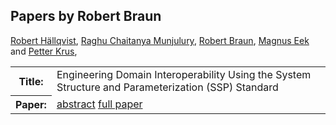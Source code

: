## Papers by Robert Braun
<table><a href="/proceedings/authors/RobertHallqvist">Robert Hällqvist</a>, <a href="/proceedings/authors/RaghuChaitanyaMunjulury">Raghu Chaitanya Munjulury</a>, <a href="/proceedings/authors/RobertBraun">Robert Braun</a>, <a href="/proceedings/authors/MagnusEek">Magnus Eek</a> and <a href="/proceedings/authors/PetterKrus">Petter Krus</a>, </td>
</tr>
<tr><th>Title:</th>
<td>Engineering Domain Interoperability Using the System Structure and Parameterization (SSP) Standard</td>
</tr>
<tr><th>Paper:</th>
<td><a href="/abstracts/abstract_1A_3">abstract</a> <a href="/proceedings/papers/Modelica2021session1A_paper3.pdf">full paper</a></td>
</tr>
</table>